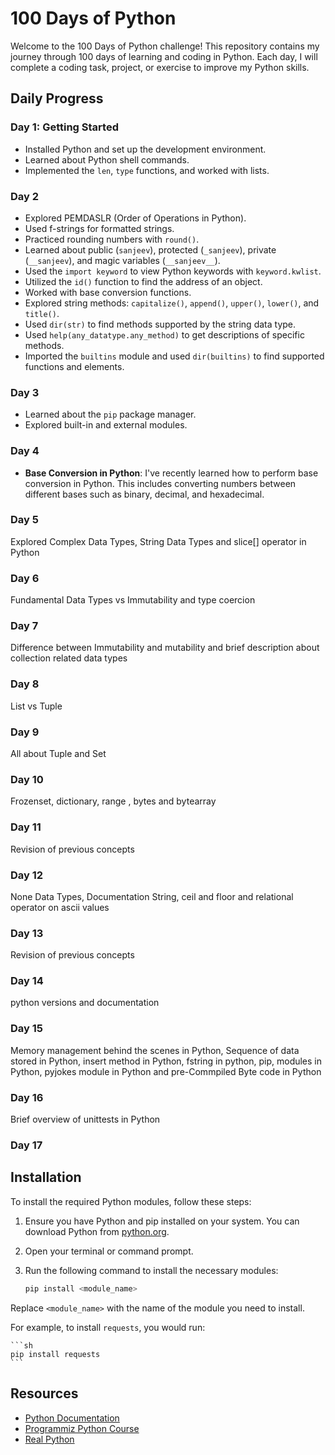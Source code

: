 # 100 Days of Python

Welcome to the 100 Days of Python challenge! This repository contains my journey through 100 days of learning and coding in Python. Each day, I will complete a coding task, project, or exercise to improve my Python skills.

## Daily Progress

### Day 1: Getting Started
- Installed Python and set up the development environment.
- Learned about Python shell commands.
- Implemented the `len`, `type` functions, and worked with lists.

### Day 2
- Explored PEMDASLR (Order of Operations in Python).
- Used f-strings for formatted strings.
- Practiced rounding numbers with `round()`.
- Learned about public (`sanjeev`), protected (`_sanjeev`), private (`__sanjeev`), and magic variables (`__sanjeev__`).
- Used the `import keyword` to view Python keywords with `keyword.kwlist`.
- Utilized the `id()` function to find the address of an object.
- Worked with base conversion functions.
- Explored string methods: `capitalize()`, `append()`, `upper()`, `lower()`, and `title()`.
- Used `dir(str)` to find methods supported by the string data type.
- Used `help(any_datatype.any_method)` to get descriptions of specific methods.
- Imported the `builtins` module and used `dir(builtins)` to find supported functions and elements.

### Day 3
- Learned about the `pip` package manager.
- Explored built-in and external modules.

### Day 4
- **Base Conversion in Python**: I've recently learned how to perform base conversion in Python. This includes converting numbers between different bases such as binary, decimal, and hexadecimal.

### Day 5
Explored Complex Data Types, String Data Types and slice[] operator in Python

### Day 6
Fundamental Data Types vs Immutability and type coercion

### Day 7
Difference between Immutability and mutability and brief description about collection related data types

### Day 8
List vs Tuple

### Day 9
All about Tuple and Set

### Day 10
Frozenset, dictionary, range , bytes and bytearray

### Day 11
Revision of previous concepts

### Day 12
None Data Types, Documentation String, ceil and floor and relational operator on ascii values

### Day 13
Revision of previous concepts

### Day 14
python versions and documentation

### Day 15
 Memory management behind the scenes in Python, Sequence of data stored in Python, insert method in Python, fstring in python, pip, modules in Python, pyjokes module in Python and pre-Commpiled Byte code in Python

### Day 16
Brief overview of unittests in Python

### Day 17

## Installation

To install the required Python modules, follow these steps:

1. Ensure you have Python and pip installed on your system. You can download Python from [python.org](https://www.python.org/).

2. Open your terminal or command prompt.

3. Run the following command to install the necessary modules:

    ```sh
    pip install <module_name>
    ```

Replace `<module_name>` with the name of the module you need to install.

For example, to install `requests`, you would run:

    ```sh
    pip install requests
    ```

## Resources

- [Python Documentation](https://docs.python.org/3/)
- [Programmiz Python Course](https://www.programiz.com/python-programming)
- [Real Python](https://realpython.com/)
